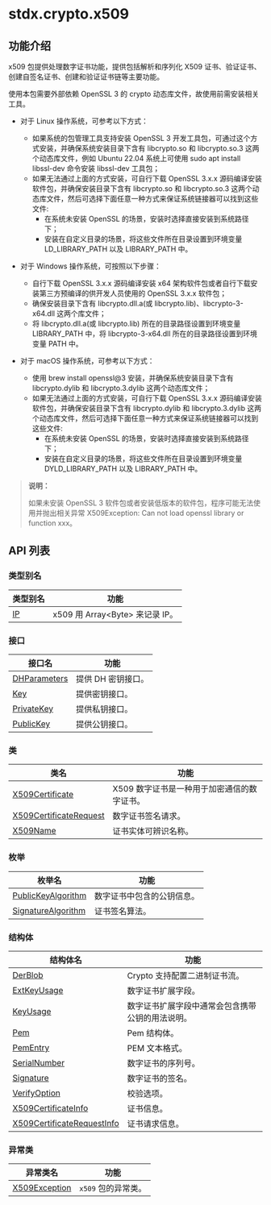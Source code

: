 # stdx.crypto.x509

## 功能介绍

x509 包提供处理数字证书功能，提供包括解析和序列化 X509 证书、验证证书、创建自签名证书、创建和验证证书链等主要功能。

使用本包需要外部依赖 OpenSSL 3 的 crypto 动态库文件，故使用前需安装相关工具。

- 对于 Linux 操作系统，可参考以下方式：
    - 如果系统的包管理工具支持安装 OpenSSL 3 开发工具包，可通过这个方式安装，并确保系统安装目录下含有 libcrypto.so 和 libcrypto.so.3 这两个动态库文件，例如 Ubuntu 22.04 系统上可使用 sudo apt install libssl-dev 命令安装 libssl-dev 工具包；
    - 如果无法通过上面的方式安装，可自行下载 OpenSSL 3.x.x 源码编译安装软件包，并确保安装目录下含有 libcrypto.so 和 libcrypto.so.3 这两个动态库文件，然后可选择下面任意一种方式来保证系统链接器可以找到这些文件:
        - 在系统未安装 OpenSSL 的场景，安装时选择直接安装到系统路径下；
        - 安装在自定义目录的场景，将这些文件所在目录设置到环境变量 LD_LIBRARY_PATH 以及 LIBRARY_PATH 中。

- 对于 Windows 操作系统，可按照以下步骤：
    - 自行下载 OpenSSL 3.x.x 源码编译安装 x64 架构软件包或者自行下载安装第三方预编译的供开发人员使用的 OpenSSL 3.x.x 软件包；
    - 确保安装目录下含有 libcrypto.dll.a(或 libcrypto.lib)、libcrypto-3-x64.dll 这两个库文件；
    - 将 libcrypto.dll.a(或 libcrypto.lib) 所在的目录路径设置到环境变量 LIBRARY_PATH 中，将 libcrypto-3-x64.dll 所在的目录路径设置到环境变量 PATH 中。

- 对于 macOS 操作系统，可参考以下方式：
    - 使用 brew install openssl@3 安装，并确保系统安装目录下含有 libcrypto.dylib 和 libcrypto.3.dylib 这两个动态库文件；
    - 如果无法通过上面的方式安装，可自行下载 OpenSSL 3.x.x 源码编译安装软件包，并确保安装目录下含有 libcrypto.dylib 和 libcrypto.3.dylib 这两个动态库文件，然后可选择下面任意一种方式来保证系统链接器可以找到这些文件:
        - 在系统未安装 OpenSSL 的场景，安装时选择直接安装到系统路径下；
        - 安装在自定义目录的场景，将这些文件所在目录设置到环境变量 DYLD_LIBRARY_PATH 以及 LIBRARY_PATH 中。

> **说明：**
>
> 如果未安装 OpenSSL 3 软件包或者安装低版本的软件包，程序可能无法使用并抛出相关异常 X509Exception: Can not load openssl library or function xxx。

## API 列表

### 类型别名

| 类型别名                                                       | 功能                          |
| ------------------------------------------------------------ | ----------------------------- |
| [IP](./x509_package_api/x509_package_type.md#type-ip) | x509 用 Array\<Byte> 来记录 IP。 |

### 接口

| 接口名                                                       | 功能                          |
| ------------------------------------------------------------ | ----------------------------- |
| [DHParameters](./x509_package_api/x509_package_interfaces.md#interface-dhparameters) | 提供 DH 密钥接口。 |
| [Key](./x509_package_api/x509_package_interfaces.md#interface-key) | 提供密钥接口。 |
| [PrivateKey](./x509_package_api/x509_package_interfaces.md#interface-privatekey) | 提供私钥接口。 |
| [PublicKey](./x509_package_api/x509_package_interfaces.md#interface-publickey) | 提供公钥接口。 |

### 类

|                 类名              |                功能                 |
| --------------------------------- | ---------------------------------- |
| [X509Certificate](./x509_package_api/x509_package_classes.md#class-x509certificate) | X509 数字证书是一种用于加密通信的数字证书。    |
| [X509CertificateRequest](./x509_package_api/x509_package_classes.md#class-x509certificaterequest) | 数字证书签名请求。    |
| [X509Name](./x509_package_api/x509_package_classes.md#class-x509name) | 证书实体可辨识名称。    |

### 枚举

| 枚举名                                                                                          | 功能                 |
|----------------------------------------------------------------------------------------------|--------------------|
| [PublicKeyAlgorithm](./x509_package_api/x509_package_enums.md#enum-publickeyalgorithm)                  | 数字证书中包含的公钥信息。 |
| [SignatureAlgorithm](./x509_package_api/x509_package_enums.md#enum-signaturealgorithm)                  | 证书签名算法。 |

### 结构体

| 结构体名                                                                                |           功能           |
|-------------------------------------------------------------------------------------| ------------------------ |
| [DerBlob](./x509_package_api/x509_package_structs.md#struct-derblob)                     |  Crypto 支持配置二进制证书流。 |
| [ExtKeyUsage](./x509_package_api/x509_package_structs.md#struct-extkeyusage)                     |  数字证书扩展字段。 |
| [KeyUsage](./x509_package_api/x509_package_structs.md#struct-keyusage)                     |  数字证书扩展字段中通常会包含携带公钥的用法说明。 |
| [Pem](./x509_package_api/x509_package_structs.md#struct-pem)                     |  Pem 结构体。 |
| [PemEntry](./x509_package_api/x509_package_structs.md#struct-pementry)                     |  PEM 文本格式。 |
| [SerialNumber](./x509_package_api/x509_package_structs.md#struct-serialnumber)                     |  数字证书的序列号。 |
| [Signature](./x509_package_api/x509_package_structs.md#struct-signature)                     |  数字证书的签名。 |
| [VerifyOption](./x509_package_api/x509_package_structs.md#struct-verifyoption)                     | 校验选项。|
| [X509CertificateInfo](./x509_package_api/x509_package_structs.md#struct-x509certificateinfo)                     |  证书信息。 |
| [X509CertificateRequestInfo](./x509_package_api/x509_package_structs.md#struct-x509certificaterequestinfo)       |  证书请求信息。 |

### 异常类

|                 异常类名              |                功能                 |
| --------------------------------- | ---------------------------------- |
| [X509Exception](./x509_package_api/x509_package_exceptions.md#class-x509exception) | `x509` 包的异常类。      |

